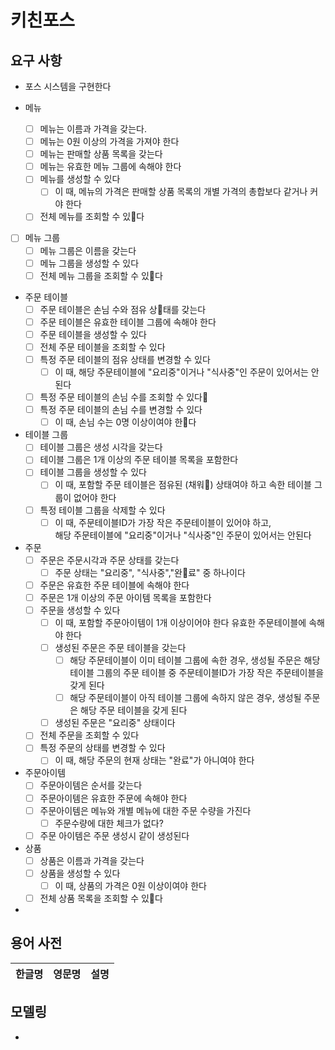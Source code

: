 # 키친포스

## 요구 사항

- 포스 시스템을 구현한다

- 메뉴
  - [ ] 메뉴는 이름과 가격을 갖는다.
  - [ ] 메뉴는 0원 이상의 가격을 가져야 한다 
  - [ ] 메뉴는 판매할 상품 목록을 갖는다 
  - [ ] 메뉴는 유효한 메뉴 그룹에 속해야 한다
  - [ ] 메뉴를 생성할 수 있다
    - [ ] 이 때, 메뉴의 가격은 판매할 상품 목록의 개별 가격의 총합보다 같거나 커야 한다
  - [ ] 전체 메뉴를 조회할 수 있다
- [ ] 메뉴 그룹
  - [ ] 메뉴 그룹은 이름을 갖는다
  - [ ] 메뉴 그룹을 생성할 수 있다
  - [ ] 전체 메뉴 그룹을 조회할 수 있다
- 주문 테이블
  - [ ] 주문 테이블은 손님 수와 점유 상태를 갖는다
  - [ ] 주문 테이블은 유효한 테이블 그룹에 속해야 한다
  - [ ] 주문 테이블을 생성할 수 있다
  - [ ] 전체 주문 테이블을 조회할 수 있다
  - [ ] 특정 주문 테이블의 점유 상태를 변경할 수 있다
    - [ ] 이 때, 해당 주문테이블에 "요리중"이거나 "식사중"인 주문이 있어서는 안된다
  - [ ] 특정 주문 테이블의 손님 수를 조회할 수 있다 
  - [ ] 특정 주문 테이블의 손님 수를 변경할 수 있다
    - [ ] 이 때, 손님 수는 0명 이상이여야 한다
- 테이블 그룹
  - [ ] 테이블 그룹은 생성 시각을 갖는다
  - [ ] 테이블 그룹은 1개 이상의 주문 테이블 목록을 포함한다
  - [ ] 테이블 그룹을 생성할 수 있다
    - [ ] 이 때, 포함할 주문 테이블은 점유된 (채워) 상태여야 하고 
      속한 테이블 그룹이 없어야 한다
  - [ ] 특정 테이블 그룹을 삭제할 수 있다
    - [ ] 이 때, 주문테이블ID가 가장 작은 주문테이블이 있어야 하고,  
      해당 주문테이블에 "요리중"이거나 "식사중"인 주문이 있어서는 안된다
- 주문
  - [ ] 주문은 주문시각과 주문 상태를 갖는다
    - [ ] 주문 상태는 "요리중", "식사중","완료" 중 하나이다
  - [ ] 주문은 유효한 주문 테이블에 속해야 한다
  - [ ] 주문은 1개 이상의 주문 아이템 목록을 포함한다
  - [ ] 주문을 생성할 수 있다
    - [ ] 이 때, 포함할 주문아이템이 1개 이상이어야 한다
      유효한 주문테이블에 속해야 한다
    - [ ] 생성된 주문은 주문 테이블을 갖는다
      - [ ] 해당 주문테이블이 이미 테이블 그룹에 속한 경우, 
        생성될 주문은 해당 테이블 그룹의 주문 테이블 중 주문테이블ID가 가장 작은 주문테이블을 갖게 된다
      - [ ] 해당 주문테이블이 아직 테이블 그룹에 속하지 않은 경우, 
        생성될 주문은 해당 주문 테이블을 갖게 된다
    - [ ] 생성된 주문은 "요리중" 상태이다
  - [ ] 전체 주문을 조회할 수 있다
  - [ ] 특정 주문의 상태를 변경할 수 있다
    - [ ] 이 때, 해당 주문의 현재 상태는 "완료"가 아니여야 한다
- 주문아이템
  - [ ] 주문아이템은 순서를 갖는다
  - [ ] 주문아이템은 유효한 주문에 속해야 한다
  - [ ] 주문아이템은 메뉴와 개별 메뉴에 대한 주문 수량을 가진다 
    - [ ] 주문수량에 대한 체크가 없다?
  - [ ] 주문 아이템은 주문 생성시 같이 생성된다
- 상품
  - [ ] 상품은 이름과 가격을 갖는다
  - [ ] 상품을 생성할 수 있다
    - [ ] 이 때, 상품의 가격은 0원 이상이여야 한다
  - [ ] 전체 상품 목록을 조회할 수 있다

- 

## 용어 사전

| 한글명 | 영문명 | 설명 |
| --- | --- | --- |

## 모델링

- 
